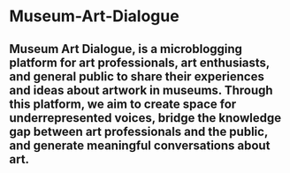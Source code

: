 # Museum-Art-Dialogue
## Museum Art Dialogue, is a microblogging platform for art professionals, art enthusiasts, and general public to share their experiences and ideas about artwork in museums. Through this platform, we aim to create space for underrepresented voices, bridge the knowledge gap between art professionals and the public, and generate meaningful conversations about art.
